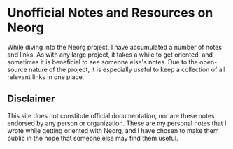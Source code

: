 # Unofficial Notes and Resources on Neorg

While diving into the Neorg project, I have accumulated a number of notes and links. As with any large project, it takes a while to get oriented, and sometimes it is beneficial to see someone else's notes. Due to the open-source nature of the project, it is especially useful to keep a collection of all relevant links in one place.

## Disclaimer

This site does not constitute official documentation, nor are these notes endorsed by any person or organization. These are my personal notes that I wrote while getting oriented with Neorg, and I have chosen to make them public in the hope that someone else may find them useful.